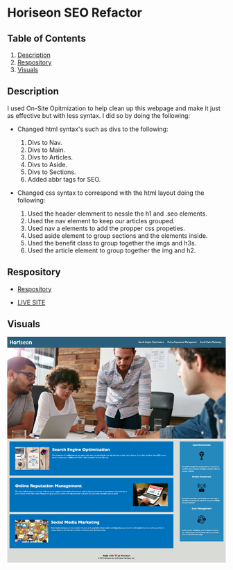 # Horiseon SEO Refactor



## Table of Contents
1. [Description](#discription)
2. [Respository](#respository)
3. [Visuals](#visuals)


## Description
I used On-Site Opitmization to help clean up this webpage and make it just as effective but with less syntax.
I did so by doing the following:

- Changed html syntax's such as divs to the following:
    1. Divs to Nav.
    2. Divs to Main.
    3. Divs to Articles.
    4. Divs to Aside.
    5. Divs to Sections.
    6. Added abbr tags for SEO.

- Changed css syntax to correspond with the html layout doing the following:
    1. Used the header elemment to nessle the h1 and .seo elements.
    2. Used the nav element to keep our articles grouped.
    3. Used nav a elements to add the propper css propeties.
    4. Used aside element to group sections and the elements inside.
    5. Used the benefit class to group together the imgs and h3s.
    6. Used the article element to group together the img and h2.



## Respository 


- [Respository](https://github.com/VarunTanna/seo-refactor)

- [LIVE SITE](https://varuntanna.github.io/seo-refactor/)


## Visuals

![Horiseon](./assets/images/Horison-Search-Engine-Optimization.png)

